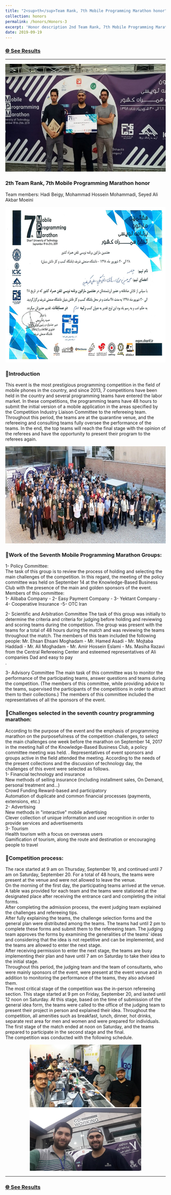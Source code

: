 ```yaml
---
title: "2<sup>th</sup>Team Rank, 7th Mobile Programming Marathon honor"
collection: honors
permalink: /honors/Honors-3
excerpt: 'Honor description 2nd Team Rank, 7th Mobile Programming Marathon along with the "Chelesme" team members, 85 teams participated from Iran, the Sharif University of Technology, Tehran, Iran.<br><br><i>Team members: Hadi Beigy, Mohammad Hossein Mohammadi, Seyed Ali Akbar Moeini</i>'
date: 2019-09-19
---
```


### <a href="http://mpm.sharif.ir/mpm7-2/" target="_blank">🌐 See Results</a>

---

<p align="center">
  <img width="600" height="337" src='/images/7th-Marathon-1.jpg'>
</p>

### 2th Team Rank, 7th Mobile Programming Marathon honor
Team members: Hadi Beigy, Mohammad Hossein Mohammadi, Seyed Ali Akbar Moeini

<p align="center">
  <img width="700" height="486" src='/images/7th-Marathon-2.jpg'>
</p>

### 🔸Introduction
This event is the most prestigious programming competition in the field of mobile phones in the country, and since 2013, 7 competitions have been held in the country and several programming teams have entered the labor market. In these competitions, the programming teams have 48 hours to submit the initial version of a mobile application in the areas specified by the Competition Industry Liaison Committee to the refereeing team. Throughout this period, the teams are at the quarantine venue, and the refereeing and consulting teams fully oversee the performance of the teams. In the end, the top teams will reach the final stage with the opinion of the referees and have the opportunity to present their program to the referees again.

<p align="center">
  <img width="700" height="304" src='/images/7th-Marathon-3.jpg'>
</p>

### 🔸Work of the Seventh Mobile Programming Marathon Groups:
1- Policy Committee:<br>
The task of this group is to review the process of holding and selecting the main challenges of the competition. In this regard, the meeting of the policy committee was held on September 14 at the Knowledge-Based Business Club with the presence of the main and golden sponsors of the event.
Members of this committee:<br>
1- Alibaba Company - 2- Easy Payment Company - 3- Yektant Company - 4- Cooperative Insurance -5- OTC Iran<br>

2- Scientific and Arbitration Committee
The task of this group was initially to determine the criteria and criteria for judging before holding and reviewing and scoring teams during the competition. The group was present with the teams for a total of 48 hours during the match and was reviewing the teams throughout the match. The members of this team included the following people: Mr. Ehsan Ehsani Moghadam - Mr. Hamed Asadi - Mr. Mojtaba Haddadi - Mr. Ali Moghadam - Mr. Amir Hossein Eslami - Ms. Masiha Razavi from the Central Refereeing Center and esteemed representatives of Ali companies Dad and easy to pay<br>.

3- Advisory Committee
The main task of this committee was to monitor the performance of the participating teams, answer questions and teams during the competition. (The members of this committee, while providing advice to the teams, supervised the participants of the competitions in order to attract them to their collections.) The members of this committee included the representatives of all the sponsors of the event.<br>

### 🔸Challenges selected in the seventh country programming marathon:
According to the purpose of the event and the emphasis of programming marathon on the purposefulness of the competition challenges, to select the main challenges one week before the marathon on September 14, 2017 in the meeting hall of the Knowledge-Based Business Club, a policy committee meeting was held. . Representatives of event sponsors and groups active in the field attended the meeting. According to the needs of the present collections and the discussion of technology day, the challenges of this event were selected as follows.<br>
1- Financial technology and insurance<br>
New methods of selling insurance (including installment sales, On Demand, personal treatment and…)<br>
Crowd Funding Reward-based and participatory<br>
Automation of duplicate and common financial processes (payments, extensions, etc.)<br>
2- Advertising<br>
New methods in "interactive" mobile advertising<br>
Clever collection of unique information and user recognition in order to provide services and advertisements<br>
3- Tourism<br>
Health tourism with a focus on overseas users<br>
Gamification of tourism, along the route and destination or encouraging people to travel<br>

### 🔸Competition process:
The race started at 9 am on Thursday, September 19, and continued until 7 am on Saturday, September 20. For a total of 48 hours, the teams were present at the venue and were not allowed to leave the venue.<br>
On the morning of the first day, the participating teams arrived at the venue. A table was provided for each team and the teams were stationed at the designated place after receiving the entrance card and completing the initial forms.<br>
After completing the admission process, the event judging team explained the challenges and refereeing tips.<br>
After fully explaining the teams, the challenge selection forms and the general plan were distributed among the teams. The teams had until 2 pm to complete these forms and submit them to the refereeing team. The judging team approves the forms by examining the generalities of the teams' ideas and considering that the idea is not repetitive and can be implemented, and the teams are allowed to enter the next stage.<br>
After receiving permission to enter the next stage, the teams are busy implementing their plan and have until 7 am on Saturday to take their idea to the initial stage.<br>
Throughout this period, the judging team and the team of consultants, who were mainly sponsors of the event, were present at the event venue and in addition to monitoring the performance of the teams, they also advised them.<br>
The most critical stage of the competition was the in-person refereeing section. This stage started at 9 pm on Friday, September 20, and lasted until 12 noon on Saturday. At this stage, based on the time of submission of the general idea form, the teams were called to the office of the judging team to present their project in person and explained their idea.
Throughout the competition, all amenities such as breakfast, lunch, dinner, hot drinks, separate rest area for men and women and were prepared for individuals.
The first stage of the match ended at noon on Saturday, and the teams prepared to participate in the second stage and the final.<br>
The competition was conducted with the following schedule.<br>

<p align="center">
  <img width="350" height="196" src='/images/7th-Marathon-4.jpg'>
  <img width="350" height="196" src='/images/7th-Marathon-5.jpg'>
</p>

---

### <a href="http://mpm.sharif.ir/mpm7-2/" target="_blank">🌐 See Results</a>
